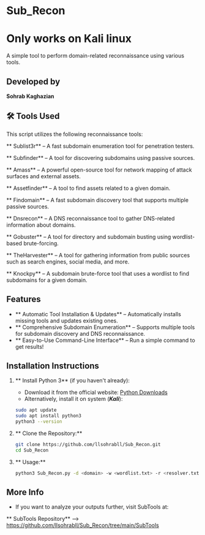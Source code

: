 #  **Sub_Recon** 

#  **Only works on Kali linux** 

A simple tool to perform domain-related reconnaissance using various tools.

##  **Developed by**
**Sohrab Kaghazian** 

## 🛠️ **Tools Used**

This script utilizes the following reconnaissance tools:

** Sublist3r** – A fast subdomain enumeration tool for penetration testers.

** Subfinder** – A tool for discovering subdomains using passive sources.

** Amass** – A powerful open-source tool for network mapping of attack surfaces and external assets.

** Assetfinder** – A tool to find assets related to a given domain.

** Findomain** – A fast subdomain discovery tool that supports multiple passive sources.

** Dnsrecon** – A DNS reconnaissance tool to gather DNS-related information about domains.

** Gobuster** – A tool for directory and subdomain busting using wordlist-based brute-forcing.

** TheHarvester** – A tool for gathering information from public sources such as search engines, social media, and more.

** Knockpy** – A subdomain brute-force tool that uses a wordlist to find subdomains for a given domain.

##  **Features**

- ** Automatic Tool Installation & Updates** – Automatically installs missing tools and updates existing ones.
- ** Comprehensive Subdomain Enumeration** – Supports multiple tools for subdomain discovery and DNS reconnaissance.
- ** Easy-to-Use Command-Line Interface** – Run a simple command to get results!

##  **Installation Instructions**

1. ** Install Python 3** (if you haven't already):

   - Download it from the official website: [Python Downloads](https://www.python.org/downloads/) 
   - Alternatively, install it on system (***Kali***):

   ```bash
   sudo apt update
   sudo apt install python3
   python3 --version
2. ** Clone the Repository:**
   ```bash
   git clone https://github.com/llsohrabll/Sub_Recon.git
   cd Sub_Recon
3. ** Usage:**
   ```bash
   python3 Sub_Recon.py -d <domain> -w <wordlist.txt> -r <resolver.txt>
##  More Info
- If you want to analyze your outputs further, visit SubTools at:
  
** SubTools Repository** --> https://github.com/llsohrabll/Sub_Recon/tree/main/SubTools
